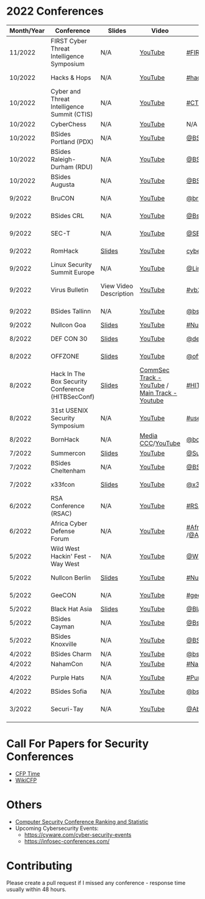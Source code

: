 # 2022 Conferences

| Month/Year | Conference | Slides | Video | Twitter/Hashtag | Location | Language | Schedule
|---|---|---|---|---|---|---|---|
| 11/2022 |  FIRST Cyber Threat Intelligence Symposium | N/A | [YouTube](https://www.youtube.com/playlist?list=PLBAUUhONOrO_RJVUf_0-BCvY_REqyQ763) | [#FIRSTCTI22](https://twitter.com/hashtag/FIRSTCTI22) | Berlin, Germany | English | [Schedule](https://www.first.org/events/symposium/berlin2022/program)
| 10/2022 | Hacks & Hops | N/A | [YouTube](https://www.youtube.com/watch?v=dVavARkyj5k&list=PLETKkWHNA3qgAvqEqg8LSWx6In-lMWpMs) | [#hacksandhops2022](https://mobile.twitter.com/hashtag/hacksandhops2022) | Minneapolis, USA | English | [Schedule](https://hacksandhops.com/schedule/)
| 10/2022 | Cyber and Threat Intelligence Summit (CTIS) | N/A | [YouTube](https://www.youtube.com/channel/UCI6B0zYvK-7FdM0Vgh3v3Tg/videos) | [#CTIS2022](https://twitter.com/hashtag/CTIS2022) | Kirchberg, Luxembourg | English | [Schedule](https://cti-summit.org/schedule/)
| 10/2022 | CyberChess | N/A | [YouTube](https://www.youtube.com/watch?v=Iaw97hW7Gj8&list=PLmbEh4-pWjw4R9AcMuKyVOFqv4xA2Hg54) | N/A | Riga, Latvia | English | [Schedule](https://cyberchess.lv/)
| 10/2022 | BSides Portland (PDX)| N/A | [YouTube](https://www.youtube.com/playlist?list=PLqdWoaf0o9zefFAO7wHFVp032cbX1IdfM) | [@BSidesPDX](https://twitter.com/BSidesPDX) | Portland, USA | English | [Schedule](https://bsidespdx.org/events/2022/schedule.html)
| 10/2022 | BSides Raleigh-Durham (RDU) | N/A | [YouTube](https://www.youtube.com/watch?v=WlXnyixRWFY) | [@BSidesRDU](https://twitter.com/BSidesRDU) | Durham, USA | English | [Schedule](https://bsidesrdu.org/#schedule)
| 10/2022 | BSides Augusta | N/A | [YouTube](https://www.youtube.com/watch?v=D64iM75zZDM&list=PLEJJRQNh3v_NGBB-GqVW_U56nt4XO0D74) | [@BSidesAugusta](https://twitter.com/BSidesAugusta) | Augusta, USA | English | [Schedule](https://bsidesaugusta2022.busyconf.com/schedule)
| 9/2022 | BruCON | N/A | [YouTube](https://www.youtube.com/watch?v=nnlF3VO27dg&list=PLtb1FJdVWjUcY29T0VcjWp6StdhcSXyDL) | [@brucon](https://twitter.com/brucon)/[#BruCON0x0E](https://twitter.com/hashtag/BruCON0x0E) | Mechelen, Belgium | English | [Schedule](https://www.brucon.org/2022/schedule/)
| 9/2022 | BSides CRL | N/A | [YouTube](https://www.youtube.com/watch?v=y1MyeMaQbTU&list=PLWzoWPJ7WFR2a-ezTVpAZvAAMBIVEJnJ0) | [@BsidesCLT](https://twitter.com/BsidesCLT) | Charlotte, USA | English | [Schedule](https://www.bsidesclt.org/2022-schedule/)
| 9/2022 | SEC-T | N/A | [YouTube](https://www.youtube.com/watch?v=XpQiS7JwZ-I&list=PLv84MTo7Io21cJeKjMpzcMXWmUV1tCHRQ) | [@SEC_T_org](https://twitter.com/SEC_T_org) | Stockholm, Sweden | English | [Schedule](https://www.sec-t.org/archive/20220x0e/schedule/)
| 9/2022 | RomHack | [Slides](https://romhack.camp/romhack2022-conference-agenda/)| [YouTube](https://www.youtube.com/playlist?list=PL1UJVNzpT9Z7_484rLnddqXFfZyi4v7IF) | [cybersaiyanIT](https://twitter.com/cybersaiyanIT)/[#RomHack2022](https://twitter.com/hashtag/RomHack2022) | Stockholm, Sweden | English | [Schedule](https://romhack.camp/romhack2022-conference-agenda/)
| 9/2022 | Linux Security Summit Europe | N/A | [YouTube](https://www.youtube.com/playlist?list=PLbzoR-pLrL6q_BmgE0TN93cx7yYwsJ_Kz) | [@LinuxSecSummit](https://twitter.com/LinuxSecSummit) | Dublin, Ireland | English | [Schedule](https://events.linuxfoundation.org/linux-security-summit-europe/program/schedule/)
| 9/2022 | Virus Bulletin | View Video Description | [YouTube](https://www.youtube.com/watch?v=mrTdSdMMgnk&list=PLffioUnqXWkcmBEM9sqWD9G6h-FRqVobK) | [#vb2022](https://twitter.com/hashtag/vb2022) | Prague, Czech Republic | English | [Schedule](https://www.virusbulletin.com/conference/vb2022/programme/)
| 9/2022 | BSides Tallinn | N/A | [YouTube](https://www.youtube.com/watch?v=6cOz62E0xeQ&list=PL_rRZZspOkM5PxFbBxiTgMUt-GEqty-D6) | [@bsidesTLL](https://twitter.com/bsidestll) | Tallinn, Estonia | English 
| 9/2022 | Nullcon Goa | [Slides](https://nullcon.net/archive-download/goa-2022) | [YouTube](https://www.youtube.com/user/nullcon/videos) | [#NullconGoa2022](https://twitter.com/search?q=%23NullconGoa2022) | Goa, India | English 
| 8/2022 | DEF CON 30 | [Slides](https://forum.defcon.org/node/241811) | [YouTube](https://www.youtube.com/user/DEFCONConference/playlists) | [@defcon](https://twitter.com/defcon) | Las Vegas, USA| English 
| 8/2022 | OFFZONE | [Slides](https://offzone.moscow/program/) | [YouTube](https://www.youtube.com/channel/UCv-eZGMbMt-L6nHabgUasHQ/playlists) | [@offzone_moscow](https://twitter.com/offzone_moscow) | Moscow, Russia | Russian 
| 8/2022 | Hack In The Box Security Conference (HITBSecConf)| [Slides](https://conference.hitb.org/hitbsecconf2022sin/materials/) | [CommSec Track -YouTube](https://www.youtube.com/watch?v=luyIAab8v60&list=PLmv8T5-GONwRu8F1SgdBjP6XydFJipKoa) / [Main Track - Youtube](https://www.youtube.com/watch?v=Qgo2gU7_Vyc&list=PLmv8T5-GONwT4zzGppjOuoQ0LSbSFX6jT) | [#HITB2022SIN](https://twitter.com/hashtag/HITB2022SIN)/[@hitbsecconf](https://twitter.com/hitbsecconf)| Singapore | English | [Schedule](https://conference.hitb.org/hitbsecconf2022sin/commsec-track/)
| 8/2022 | 31st USENIX Security Symposium | N/A | [YouTube](https://www.youtube.com/c/UsenixOrg/videos) | [#usesec22](https://twitter.com/hashtag/usesec22) | Boston, USA | English 
| 8/2022 | BornHack | N/A | [Media CCC](https://media.ccc.de/c/bornhack2022)/[YouTube](https://media.ccc.de/c/bornhack2022) | [@bornhax](https://twitter.com/bornhax)/[#bornhack2022](https://twitter.com/hashtag/bornhack2022) | Funen, Denmark | English | [Schedule](https://bornhack.dk/bornhack-2022/program/)
| 7/2022 | Summercon | [Slides](https://www.summercon.org/presentations/)| [YouTube](https://www.youtube.com/channel/UCEv3yNaPBY8csJ1ZRbmxj6g/videos) | [@Summercon](https://twitter.com/SummerC0n) | Brooklyn, USA | English 
| 7/2022 | BSides Cheltenham | N/A| [YouTube](https://www.youtube.com/watch?v=SJBKs2I0BdE&list=PL4Y7a5_0ahMLcEhTFux2GQItbysS3jNDx) | [@BSidesChelt](https://twitter.com/BSidesChelt) | Cheltenham, England | English 
| 7/2022 | x33fcon | [Slides](https://www.x33fcon.com/#!conference.md?ref=infosec-conferences.com)|  [YouTube](https://www.youtube.com/watch?v=5l5gAfRpMFA&list=PL7ZDZo2Xu332DOLSQlWlJPWRRAlpsLZQ-) | [@x33fcon](https://www.twitter.com/x33fcon) | Gdynia, Poland | English | [Schedule](https://www.x33fcon.com/#!conference.md?ref=infosec-conferences.com) 
| 6/2022 | RSA Conference (RSAC) | N/A | [YouTube](https://www.youtube.com/c/RSAConference/playlists) | [#RSAC2022](https://twitter.com/hashtag/rsac2022) /[@rsaconference](https://twitter.com/rsaconference) | San Francisco, USA | English 
| 6/2022 | Africa Cyber Defense Forum | N/A | [YouTube](https://www.youtube.com/watch?v=VGSvkco3pKg&list=PL3GHTRaoLk3nYJ3JO1XuKpz4qG1w9z9qK) | [#AfricaCyberDefenseForum](https://twitter.com/hashtag/AfricaCyberDefenseForum) /[@AcdfNetworks](https://twitter.com/AcdfNetworks) | Nairobi, Kenya | English 
| 5/2022 | Wild West Hackin' Fest - Way West | N/A | [YouTube](https://www.youtube.com/watch?v=umQD0E5_rG0&list=PLXF21PFPPXTOuxiwHpTvAORwocfEKgRh0) | [@WWHackinFest](https://twitter.com/WWHackinFest) | San Diego, USA | English 
| 5/2022 | Nullcon Berlin | [Slides](https://nullcon.net/archive-download/berlin-2022) | [YouTube](https://www.youtube.com/watch?v=ydRQf7HQi20&list=PLWv48qIcomCaVkSFaot_zOS-1Ok8Qw6nw) | [#NullconDE2023](https://twitter.com/search?q=%23NullconDE2023) | Berlin, Germany | English 
| 5/2022 | GeeCON | N/A | [YouTube](https://www.youtube.com/watch?v=OMSNPmGzOPw&list=PLxZQe6I1pYpcvpGzL8Fgn1cDxHQIi48iT) | [#geecon2022](https://twitter.com/hashtag/geecon2022)/[@GeeCON](https://twitter.com/geecon) | Kraków, Prague | English | [Schedule](https://2022.geecon.org/schedule/)
| 5/2022 | Black Hat Asia | [Slides](https://www.blackhat.com/asia-22/briefings/schedule/) | [YouTube](https://www.youtube.com/watch?v=TsIIm6g21Kc&list=PLH15HpR5qRsW2vrD-6pHklASq8T_CPZBv) | [@BlackHatEvents](https://twitter.com/BlackHatEvents )| Singapore | English | [Schedule](https://www.blackhat.com/asia-22/briefings/schedule/)
| 5/2022 | BSides Cayman | N/A | [YouTube](https://www.youtube.com/watch?v=Xz9dTAQ3vNc&list=PL5VStFpXceT2S_PcLY-2TvDKU_jkpOOEt) | [@BsidesKY](https://twitter.com/BsidesKY)| Cayman Islands | English | [Schedule](https://bsides.ky/schedule/)
| 5/2022 | BSides Knoxville | N/A | [YouTube](https://www.youtube.com/watch?v=WEr6tHv9pfw&list=PLSLl20f41MU4xeVXtsjn9YC5hEJ7Qo9E7) | [@BSidesKnoxville](https://twitter.com/BSidesKnoxville)| Singapore | English | [Schedule](https://bsidesknoxville2022.sched.com/)
| 4/2022 | BSides Charm | N/A | [YouTube](https://www.youtube.com/watch?v=1pabMFuGm4U&list=PLKRput5_6qN-oUya0kLBVPWelDL5pEuSv) | [@bsidescharm](https://twitter.com/bsidescharm) | Towson, USA | English | [Schedule](https://bsidescharm.org/archive/2022/schedule/)
| 4/2022 | NahamCon | N/A | [YouTube](https://www.youtube.com/playlist?list=PLKAaMVNxvLmAcY4n3an_SPwpfseHzZ6Yo) | [#NahamCon2022](https://twitter.com/hashtag/NahamCon2022) | Virtual | English | [Schedule](https://www.nahamcon.com/)
| 4/2022 | Purple Hats | N/A | [YouTube](https://www.youtube.com/playlist?list=PLUgZhmpDV4j6pnNdfzVQea7wOTioGMm9R) | [#PurpleHatsConf](https://twitter.com/hashtag/PurpleHatsConf) | Los Altos, USA | English | [Schedule](https://www.purplehats.org/2022/agenda)
| 4/2022 | BSides Sofia | N/A | [YouTube](https://www.youtube.com/playlist?list=PLKAaMVNxvLmAcY4n3an_SPwpfseHzZ6Yo) | [@bsidesbg](https://twitter.com/bsidesbg) | Sofia, Bulgaria | Bulgarian | 
| 3/2022 | Securi-Tay | N/A | [YouTube](https://www.youtube.com/playlist?list=PLqjUlpQ6EnBzeuNcI8rIpF245oy76gUZZ) | [@AbertayHackers](https://twitter.com/AbertayHackers) | Dundee, United Kingdom | English | 

# Call For Papers for Security Conferences
- [CFP Time](https://www.cfptime.org/home) 
- [WikiCFP](http://www.wikicfp.com/cfp/call?conference=cyber%20security)

# Others
- [Computer Security Conference Ranking and Statistic](https://people.engr.tamu.edu/guofei/sec_conf_stat.htm)
- Upcoming Cybersecurity Events:
  - https://cyware.com/cyber-security-events
  - https://infosec-conferences.com/


# Contributing

Please create a pull request if I missed any conference - response time usually within 48 hours.
